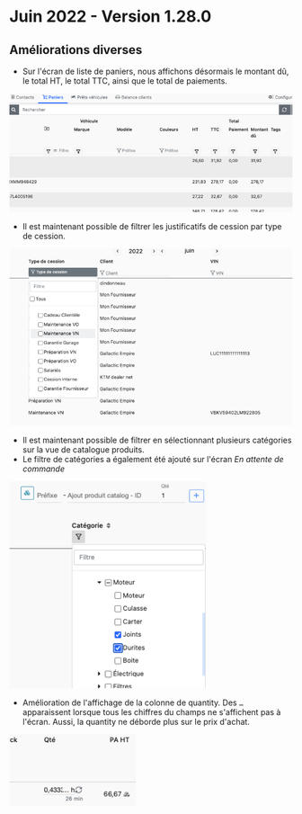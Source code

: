 # Juin 2022 - Version 1.28.0

## Améliorations diverses

- Sur l'écran de liste de paniers, nous affichons désormais le montant dû, le total HT, le total TTC, ainsi que le total de paiements.

<img src="https://raw.githubusercontent.com/gear-group/release-notes/master/release-notes/1.28.0/bsk-list.png" width="600px"/>

- Il est maintenant possible de filtrer les justificatifs de cession par type de cession.

<img src="https://raw.githubusercontent.com/gear-group/release-notes/master/release-notes/1.28.0/cession-type-filter.png" width="600px"/>
  
- Il est maintenant possible de filtrer en sélectionnant plusieurs catégories sur la vue de catalogue produits.
- Le filtre de catégories a également été ajouté sur l'écran _En attente de commande_

<img src="https://raw.githubusercontent.com/gear-group/release-notes/master/release-notes/1.28.0/category-filter.png" width="350px"/>
  
- Amélioration de l'affichage de la colonne de quantity. Des `…` apparaissent lorsque tous les chiffres du champs ne s'affichent pas à l'écran. Aussi, la quantity ne déborde plus sur le prix d'achat.

<img src="https://raw.githubusercontent.com/gear-group/release-notes/master/release-notes/1.28.0/bsk-time-qty-column.png" width="225px"/>
